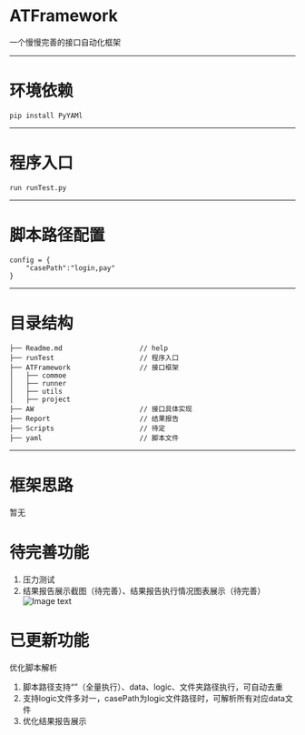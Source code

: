 # ATFramework
一个慢慢完善的接口自动化框架

----------
# 环境依赖

    pip install PyYAMl

----------
# 程序入口

    run runTest.py
    
----------
# 脚本路径配置
    config = {
        "casePath":"login,pay"
    }

----------
# 目录结构

    ├── Readme.md                   // help
    ├── runTest                     // 程序入口
    ├── ATFramework                 // 接口框架
    │   ├── commoe                  
    │   ├── runner                 
    │   ├── utils
    │   ├── project
    ├── AW                          // 接口具体实现
    ├── Report                      // 结果报告
    ├── Scripts                     // 待定
    ├── yaml                        // 脚本文件
    
----------
# 框架思路
暂无

# 待完善功能
 1. 压力测试
 2. 结果报告展示截图（待完善）、结果报告执行情况图表展示（待完善）
![Image text](https://github.com/IMJIEG/image/blob/master/report.png)

# 已更新功能
优化脚本解析
1. 脚本路径支持“”（全量执行）、data、logic、文件夹路径执行，可自动去重
2. 支持logic文件多对一，casePath为logic文件路径时，可解析所有对应data文件
3. 优化结果报告展示